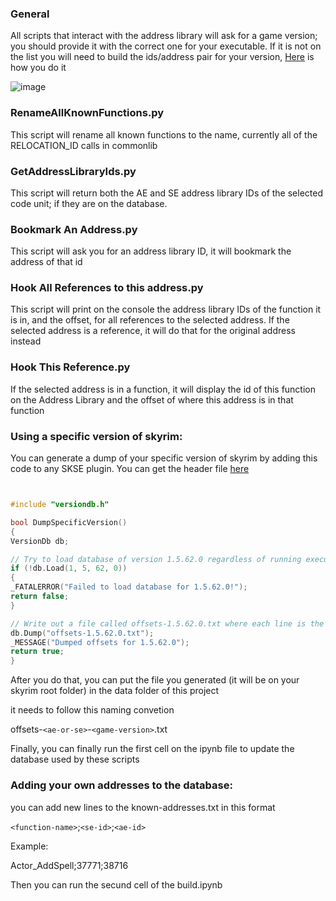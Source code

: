 ### General

All scripts that interact with the address library will ask for a game version; you should provide it with the correct one for your executable. If it is not on the list you will need to build the ids/address pair for your version, [Here](#using-a-specific-version-of-skyrim) is how you do it 

![image](https://github.com/Thiago099/ghidra_scripts/assets/66787043/3df63193-73c9-418a-ad59-80e1af03046e)


### RenameAllKnownFunctions.py

This script will rename all known functions to the name, currently all of the RELOCATION_ID calls in commonlib

### GetAddressLibraryIds.py

This script will return both the AE and SE address library IDs of the selected code unit; if they are on the database.

### Bookmark An Address.py

This script will ask you for an address library ID, it will bookmark the address of that id

### Hook All References to this address.py

This script will print on the console the address library IDs of the function it is in, and the offset, for all references to the selected address. If the selected address is a reference, it will do that for the original address instead

### Hook This Reference.py

If the selected address is in a function, it will display the id of this function on the Address Library and the offset of where this address is in that function

### Using a specific version of skyrim:

You can generate a dump of your specific version of skyrim by adding this code to any SKSE plugin. You can get the header file [here](https://www.nexusmods.com/skyrimspecialedition/mods/32444?tab=files)

```c++


#include "versiondb.h"

bool DumpSpecificVersion()
{
VersionDb db;

// Try to load database of version 1.5.62.0 regardless of running executable version.
if (!db.Load(1, 5, 62, 0))
{
_FATALERROR("Failed to load database for 1.5.62.0!");
return false;
}

// Write out a file called offsets-1.5.62.0.txt where each line is the ID and offset.
db.Dump("offsets-1.5.62.0.txt");
_MESSAGE("Dumped offsets for 1.5.62.0");
return true;
}
```

After you do that, you can put the file you generated (it will be on your skyrim root folder) in the data folder of this project

it needs to follow this naming convetion

offsets-`<ae-or-se>`-`<game-version>`.txt

Finally, you can finally run the first cell on the ipynb file to update the database used by these scripts

### Adding your own addresses to the database:

you can add new lines to the known-addresses.txt in this format

`<function-name>`;`<se-id>`;`<ae-id>`

Example:

Actor_AddSpell;37771;38716

Then you can run the secund cell of the build.ipynb
